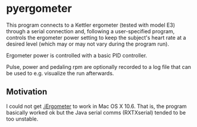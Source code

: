 pyergometer
===========

This program connects to a Kettler ergometer (tested with model E3)
through a serial connection and, following a user-specified program, controls the
ergometer power setting to keep the subject's heart rate at a desired level (which
may or may not vary during the program run).

Ergometer power is controlled with a basic PID controller.

Pulse, power and pedaling rpm are optionally recorded to a log file
that can be used to e.g. visualize the run afterwards.

Motivation
----------

I could not get [.jErgometer](https://github.com/xylo/JErgometer) to work in
Mac OS X 10.6. That is, the program basically worked ok but the Java serial comms
(RXTXserial) tended to be too unstable.